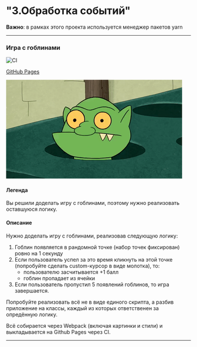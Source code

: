# "3.Обработка событий"

**Важно**: в рамках этого проекта используется менеджер пакетов yarn

---

### Игра с гоблинами

![CI](https://github.com/BudTon/js_pro_web_event_handler/actions/workflows/web.yml/badge.svg)

[GitHub Pages](https://budton.github.io/js_pro_web_event_handler/)


![](./pic/GracefulMiniatureBustard-small.gif)

#### Легенда

Вы решили доделать игру с гоблинами, поэтому нужно реализовать оставшуюся логику.

#### Описание

Нужно доделать игру с гоблинами, реализовав следующую логику:
1. Гоблин появляется в рандомной точке (набор точек фиксирован) ровно на 1 секунду
1. Если пользователь успел за это время кликнуть на этой точке (попробуйте сделать custom-курсор в виде молотка), то:
    * пользователю засчитывается +1 балл
    * гоблин пропадает из ячейки
1. Если пользователь пропустил 5 появлений гоблинов, то игра завершается.

Попробуйте реализовать всё не в виде единого скрипта, а разбив приложение на классы, каждый из которых ответственен за опредённую логику.

Всё собирается через Webpack (включая картинки и стили) и выкладывается на Github Pages через CI.

---
